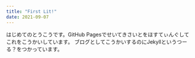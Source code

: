 ```yaml
---
title: "First Lit!"
date: 2021-09-07
---
```

はじめてのとうこうです。GitHub Pagesでせいてきさいとをほすてぃんぐしてこれをこうかいしています。
ブログとしてこうかいするのにJekyllというつーる？をつかっています。
